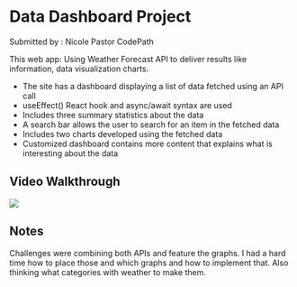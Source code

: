 # Data Dashboard Project 
Submitted by : Nicole Pastor
CodePath

This web app: Using Weather Forecast API to deliver results like information, data visualization charts.


- The site has a dashboard displaying a list of data fetched using an API call
- useEffect() React hook and async/await syntax are used
- Includes three summary statistics about the data
- A search bar allows the user to search for an item in the fetched data
- Includes two charts developed using the fetched data
- Customized dashboard contains more content that explains what is interesting about the data

## Video Walkthrough
<div>
    <a href="https://www.loom.com/share/4b9f8cd624d848ad9b79ed915fbe92ac">
    </a>
    <a href="https://www.loom.com/share/4b9f8cd624d848ad9b79ed915fbe92ac">
      <img style="max-width:300px;" src="https://cdn.loom.com/sessions/thumbnails/4b9f8cd624d848ad9b79ed915fbe92ac-2aa65877f6d8e792-full-play.gif">
    </a>
  </div>

## Notes

Challenges were combining both APIs and feature the graphs. I had a hard time how to place those and which graphs and how to implement that. Also thinking what categories with weather to make them. 


  
